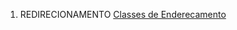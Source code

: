 1.  REDIRECIONAMENTO <a href="Classes_de_Enderecamento" class="wikilink" title="Classes de Enderecamento">Classes de Enderecamento</a>
